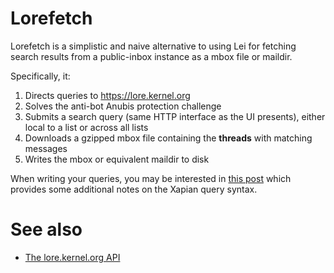 # Lorefetch

Lorefetch is a simplistic and naive alternative to using Lei for fetching search results from a public-inbox
instance as a mbox file or maildir.

Specifically, it:

1. Directs queries to https://lore.kernel.org
2. Solves the anti-bot Anubis protection challenge
3. Submits a search query (same HTTP interface as the UI presents), either local to a list or across all lists
4. Downloads a gzipped mbox file containing the **threads** with matching messages
5. Writes the mbox or equivalent maildir to disk


When writing your queries, you may be interested in [this post](https://lore.kernel.org/amd-gfx/_/text/help/)
which provides some additional notes on the Xapian query syntax.

# See also

* [The lore.kernel.org API](https://blog.kworkflow.org/the-lore.kernel.org-api/)
